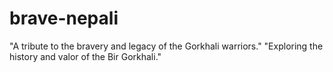 # brave-nepali
"A tribute to the bravery and legacy of the Gorkhali warriors." "Exploring the history and valor of the Bir Gorkhali."
